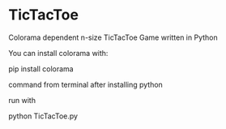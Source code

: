 # TicTacToe
Colorama dependent n-size TicTacToe Game written in Python

You can install colorama with:

pip install colorama

command from terminal after installing python

run with

python TicTacToe.py
